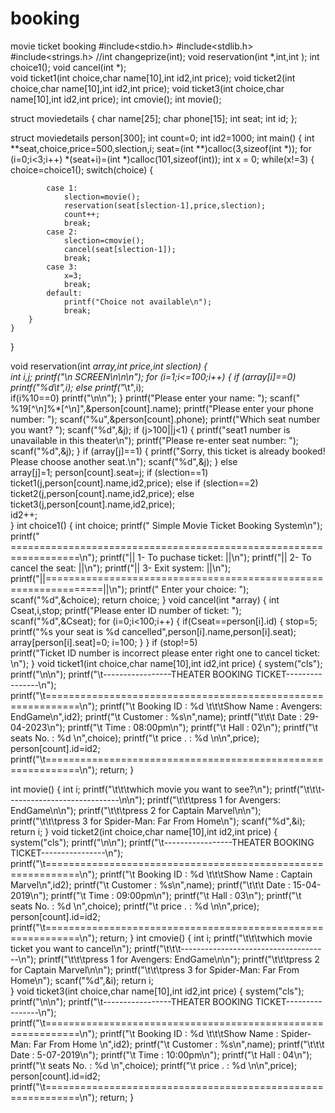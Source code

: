 # booking
movie ticket booking
#include<stdio.h>
#include<stdlib.h>
#include<strings.h>
//int changeprize(int);
void reservation(int *,int,int );
int choice1();
void cancel(int *);        
void ticket1(int choice,char name[10],int id2,int price);
void ticket2(int choice,char name[10],int id2,int price);
void ticket3(int choice,char name[10],int id2,int price);
int cmovie();
int movie();

struct moviedetails
{
	char name[25];
	char phone[15];
	int seat;
	int id;
};

struct moviedetails person[300];
int count=0;
int id2=1000;
int main()
{
	int **seat,choice,price=500,slection,i;
	seat=(int **)calloc(3,sizeof(int *));
	for (i=0;i<3;i++)
		*(seat+i)=(int *)calloc(101,sizeof(int));
	int x = 0;
	while(x!=3)
	{
		choice=choice1();
		switch(choice)
		{
			
		
			case 1:	
				slection=movie();
				reservation(seat[slection-1],price,slection);	
				count++;
				break;
			case 2:
				slection=cmovie();	
				cancel(seat[slection-1]);	
				break;
			case 3:
				x=3;
				break;
			default: 
				printf("Choice not available\n");
				break;	
		}
	}
}

void reservation(int *array,int price,int slection)
{          
		int i,j;
		printf("\n                                SCREEN\n\n\n");
		for (i=1;i<=100;i++)
		{
			if (array[i]==0)
				printf("%d\t",i);
			else 
				printf("*\t",i);	
			if(i%10==0)
				printf("\n\n");
		}
		printf("Please enter your name: ");
		scanf(" %19[^\n]%*[^\n]",&person[count].name);
		printf("Please enter your phone number: ");
		scanf("%u",&person[count].phone);
		printf("Which seat number you want? ");
		scanf("%d",&j);
		if (j>100||j<1)
			{
				printf("seat1 number is unavailable in this theater\n");
				printf("Please re-enter seat number: ");
				scanf("%d",&j);
			}
		if (array[j]==1)
			{
				printf("Sorry, this ticket is already booked! Please choose another seat.\n");
				scanf("%d",&j);
			}
		else			
			array[j]=1;
		person[count].seat=j;
		if (slection==1)
			ticket1(j,person[count].name,id2,price);
		else if (slection==2) 	
			ticket2(j,person[count].name,id2,price);
		else 
			ticket3(j,person[count].name,id2,price);			
		id2++;	
}
int choice1()
{
	int choice;
	printf("                 Simple Movie Ticket Booking System\n");
	printf(" ==================================================================\n");
	printf("||             1- To puchase ticket:                              ||\n");
	printf("||             2- To cancel the seat:                             ||\n");
	printf("||             3- Exit system:                                    ||\n");
	printf("||================================================================||\n");
	printf("  Enter your choice: ");
	scanf("%d",&choice);
	return choice;
}
void cancel(int *array)
{
      int Cseat,i,stop;
	  printf("Please enter ID number of ticket: ");
	  scanf("%d",&Cseat);
	  for (i=0;i<100;i++)
	  {
	  		if(Cseat==person[i].id)
	  		{
					 stop=5;
					 printf("%s your seat is %d cancelled",person[i].name,person[i].seat);
					 array[person[i].seat]=0;
					 i=100;
	  		}
	  }
	  if (stop!=5)	
	  		printf("Ticket ID number is incorrect please enter right one to cancel ticket: \n");
}
void ticket1(int choice,char name[10],int id2,int price)
{
		system("cls");
		printf("\n\n");
        printf("\t-----------------THEATER BOOKING TICKET----------------\n");
        printf("\t============================================================\n");
        printf("\t Booking ID : %d \t\t\tShow Name : Avengers: EndGame\n",id2);
        printf("\t Customer  : %s\n",name);
        printf("\t\t\t                              Date      : 29-04-2023\n");
        printf("\t                                              Time      : 08:00pm\n");
        printf("\t                                              Hall      : 02\n");
        printf("\t                                              seats No. : %d  \n",choice);
        printf("\t                                              price . : %d  \n\n",price);
		person[count].id=id2;
        printf("\t============================================================\n");
        return;
}

int movie()
{
	int i;
	printf("\t\t\twhich movie you want to see?\n");
	printf("\t\t\t----------------------------\n\n");
	printf("\t\t\tpress 1 for Avengers: EndGame\n\n");
	printf("\t\t\tpress 2 for Captain Marvel\n\n");
	printf("\t\t\tpress 3 for Spider-Man: Far From Home\n");
	scanf("%d",&i);
	return i;
}
void ticket2(int choice,char name[10],int id2,int price)
{
		system("cls");
		printf("\n\n");
        printf("\t-----------------THEATER BOOKING TICKET----------------\n");
        printf("\t============================================================\n");
        printf("\t Booking ID : %d \t\t\tShow Name : Captain Marvel\n",id2);
        printf("\t Customer  : %s\n",name);
        printf("\t\t\t                              Date      : 15-04-2019\n");
        printf("\t                                              Time      : 09:00pm\n");
        printf("\t                                              Hall      : 03\n");
        printf("\t                                              seats No. : %d  \n",choice);
        printf("\t                                              price . : %d  \n\n",price);
        person[count].id=id2;
        printf("\t============================================================\n");
        return;
}
int cmovie()
{
	int i;
	printf("\t\t\twhich movie ticket you want to cancel\n");
	printf("\t\t\t-------------------------------------\n");
	printf("\t\t\tpress 1 for Avengers: EndGame\n\n");
	printf("\t\t\tpress 2 for Captain Marvel\n\n");
	printf("\t\t\tpress 3 for Spider-Man: Far From Home\n");
	scanf("%d",&i);
	return i;		
}
void ticket3(int choice,char name[10],int id2,int price)
{
		system("cls");
		printf("\n\n");
        printf("\t-----------------THEATER BOOKING TICKET----------------\n");
        printf("\t============================================================\n");
        printf("\t Booking ID : %d \t\t\tShow Name : Spider-Man: Far From Home \n",id2);
        printf("\t Customer  : %s\n",name);
        printf("\t\t\t                              Date      : 5-07-2019\n");
        printf("\t                                              Time      : 10:00pm\n");
        printf("\t                                              Hall      : 04\n");
        printf("\t                                              seats No. : %d  \n",choice);
        printf("\t                                              price . : %d  \n\n",price);
        person[count].id=id2;
        printf("\t============================================================\n");
        return;
}


